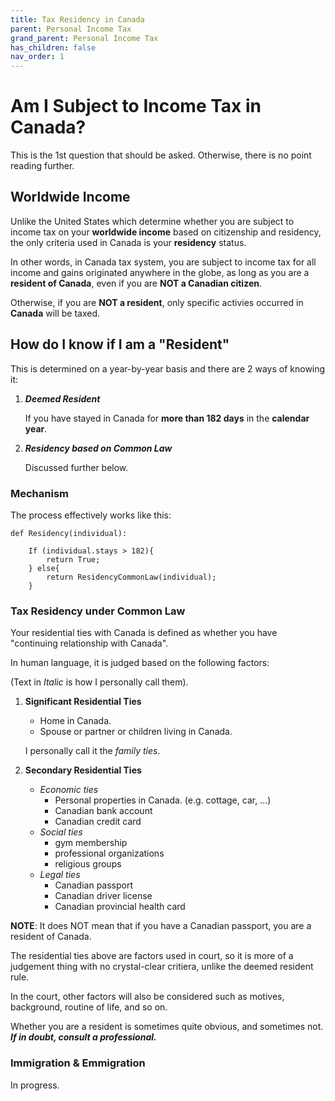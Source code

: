 ```yaml
---
title: Tax Residency in Canada
parent: Personal Income Tax
grand_parent: Personal Income Tax
has_children: false
nav_order: 1
---
```


# Am I Subject to Income Tax in Canada?

This is the 1st question that should be asked. Otherwise, there is no point reading further.

## Worldwide Income

Unlike the United States which determine whether you are subject to income tax on your **worldwide income** based on citizenship and residency, the only criteria used in Canada is your **residency** status.

In other words, in Canada tax system, you are subject to income tax for all income and gains originated anywhere in the globe, as long as you are a **resident of Canada**, even if you are **NOT a Canadian citizen**.

Otherwise, if you are **NOT a resident**, only specific activies occurred in **Canada** will be taxed.

## How do I know if I am a "Resident"

This is determined on a year-by-year basis and there are 2 ways of knowing it:

1. ***Deemed Resident***

    If you have stayed in Canada for **more than 182 days** in the **calendar year**.

2. ***Residency based on Common Law***

    Discussed further below.

### Mechanism
The process effectively works like this:

```
def Residency(individual):

    If (individual.stays > 182){
        return True;
    } else{
        return ResidencyCommonLaw(individual);
    }

```

### **Tax Residency under Common Law**

Your residential ties with Canada is defined as whether you have "continuing relationship with Canada".

In human language, it is judged based on the following factors:

(Text in *Italic* is how I personally call them).

1. **Significant Residential Ties**

    - Home in Canada.
    - Spouse or partner or children living in Canada.

    I personally call it the *family ties*.

2. **Secondary Residential Ties**

    - *Economic ties*
        - Personal properties in Canada. (e.g. cottage, car, ...)
        - Canadian bank account
        - Canadian credit card
    - *Social ties*
        - gym membership
        - professional organizations
        - religious groups
    - *Legal ties*
        - Canadian passport
        - Canadian driver license
        - Canadian provincial health card

**NOTE**: It does NOT mean that if you have a Canadian passport, you are a resident of Canada.

The residential ties above are factors used in court, so it is more of a judgement thing with no crystal-clear critiera, unlike the deemed resident rule.

In the court, other factors will also be considered such as motives, background, routine of life, and so on. 

Whether you are a resident is sometimes quite obvious, and sometimes not. ***If in doubt, consult a professional.***

### **Immigration & Emmigration**

In progress.
